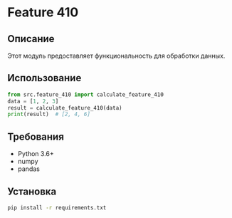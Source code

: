 # Feature 410
## Описание
Этот модуль предоставляет функциональность для обработки данных.
## Использование
```python
from src.feature_410 import calculate_feature_410
data = [1, 2, 3]
result = calculate_feature_410(data)
print(result)  # [2, 4, 6]
```
## Требования
- Python 3.6+
- numpy
- pandas
## Установка
```bash
pip install -r requirements.txt
```